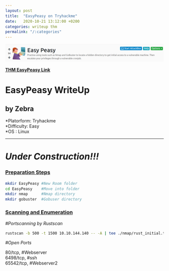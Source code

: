 ```yaml
---
layout: post
title:  "EasyPeasy on Tryhackme"
date:   2020-10-21 13:12:00 +0200
categories: writeup thm
permalink: "/:categories"
---
```

![alt text](/images/easypeasy.png)

**[THM EasyPeasy Link][Easypeasylink]**

# EasyPeasy WriteUp
## by Zebra

>
*Platorform: Tryhackme   
*Difficulty: Easy  
*OS		  :  Linux

------------------------ 
# ***Under Construction!!!***



### <ins>Preparation Steps</ins>

> 
```bash	
mkdir EasyPeasy #New Room folder
cd EasyPeasy   	#Move into folder
mkdir nmap  	#Nmap directory
mkdir gobuster  #Gobuser directory
```

### <ins>Scanning and Enumeration</ins>

*#Portscanning by Rustscan*

>
```bash
rustscan -b 500 -t 1500 10.10.144.140 -- -A | tee ./nmap/rust_initial.txt
```

*#Open Ports*  
>
80/tcp,  	#Webserver  
6498/tcp,   #ssh  
65542/tcp,  #Webserver2  

### <ins></ins>

[Easypeasylink]: https://tryhackme.com/room/easypeasyctf
